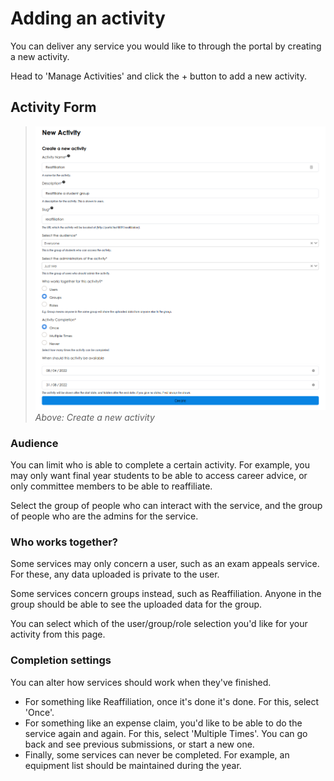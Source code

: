 # Adding an activity

You can deliver any service you would like to through the portal by creating a new activity. 

Head to 'Manage Activities' and click the + button to add a new activity.

## Activity Form

> ![Activity Form](./../images/activity-form.png)
*Above: Create a new activity*

### Audience

You can limit who is able to complete a certain activity. For example, you may only want final year students to be able to access career advice, or only committee members to be able to reaffiliate.

Select the group of people who can interact with the service, and the group of people who are the admins for the service.

### Who works together?

Some services may only concern a user, such as an exam appeals service. For these, any data uploaded is private to the user.

Some services concern groups instead, such as Reaffiliation. Anyone in the group should be able to see the uploaded data for the group.

You can select which of the user/group/role selection you'd like for your activity from this page.

### Completion settings

You can alter how services should work when they've finished.

- For something like Reaffiliation, once it's done it's done. For this, select 'Once'.
- For something like an expense claim, you'd like to be able to do the service again and again. For this, select 'Multiple Times'. You can go back and see previous submissions, or start a new one.
- Finally, some services can never be completed. For example, an equipment list should be maintained during the year.
